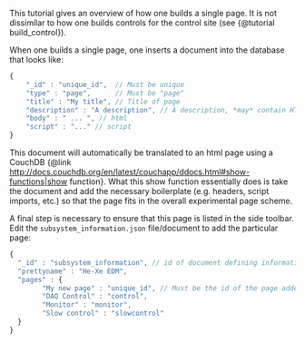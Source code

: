 This tutorial gives an overview of how one builds a single page.  It is not
dissimilar to how one builds controls for the control site (see {@tutorial
build_control}).

When one builds a single page, one inserts a document into the database that
looks like:

```javascript
{
    "_id" : "unique_id",  // Must be unique
    "type" : "page",      // Must be "page"
    "title" : "My title", // Title of page
    "description" : "A description", // A description, *may* contain HTML!
    "body" : " ... ", // html
    "script" : "..." // script
}
```

This document will automatically be translated to an html page using a CouchDB
{@link
http://docs.couchdb.org/en/latest/couchapp/ddocs.html#show-functions|show
function}.  What this show function essentially does is take the document and
add the necessary boilerplate (e.g. headers, script imports, etc.) so that the
page fits in the overall experimental page scheme.

A final step is necessary to ensure that this page is listed in the side toolbar.
Edit the `subsystem_information.json` file/document to add the particular page:

```javascript
{
  "_id" : "subsystem_information", // id of document defining information for this system.
  "prettyname" : "He-Xe EDM",
  "pages" : {
        "My new page" : "unique_id", // Must be the id of the page added
        "DAQ Control" : "control",
        "Monitor" : "monitor",
        "Slow control" : "slowcontrol"
  }
}
```
